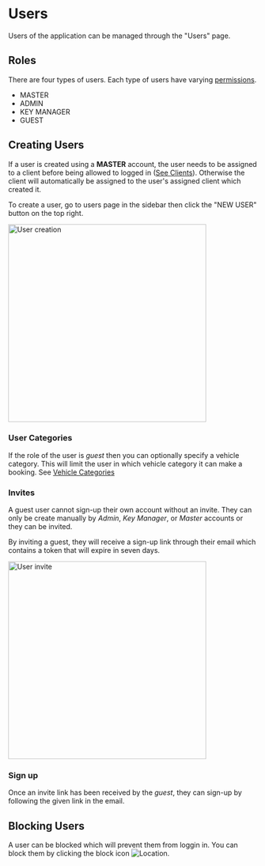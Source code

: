 # Users

Users of the application can be managed through the "Users" page.

## Roles

There are four types of users. Each type of users have varying [permissions](/permissions.md).

-   MASTER
-   ADMIN
-   KEY MANAGER
-   GUEST

## Creating Users

If a user is created using a **MASTER** account, the user needs to be assigned to a client before being allowed to logged in ([See Clients](/clients.md#assigning-users)). Otherwise the client will automatically be assigned to the user's assigned client which created it.

To create a user, go to users page in the sidebar then click the "NEW USER" button on the top right.

<img src="/media/users/create.gif"
     alt="User creation"
     style="margin-left: auto; margin-right: auto; height: 400px" />

### User Categories

If the role of the user is _guest_ then you can optionally specify a vehicle category. This will limit the user in which vehicle category it can make a booking. See [Vehicle Categories](/users.md#Vehicle-Categories)

### Invites

A guest user cannot sign-up their own account without an invite. They can only be create manually by _Admin_, _Key Manager_, or _Master_ accounts or they can be invited.

By inviting a guest, they will receive a sign-up link through their email which contains a token that will expire in seven days.

<img src="/media/users/invite.gif"
     alt="User invite"
     style="margin-left: auto; margin-right: auto; height: 400px" />

### Sign up

Once an invite link has been received by the _guest_, they can sign-up by following the given link in the email.

## Blocking Users

A user can be blocked which will prevent them from loggin in. You can block them by clicking the block icon ![Location](/media/icons/block-24px.svg).
